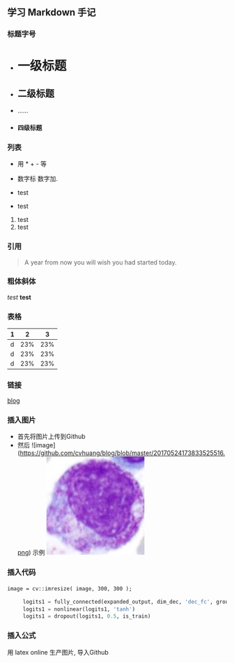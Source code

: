 ## 学习 Markdown 手记
### 标题字号
* # 一级标题
* ## 二级标题
* ......
* #### 四级标题
### 列表
* 用 * + - 等
* 数字标 数字加.

* test
* test

1. test
2. test

### 引用
> A year from now you will wish you had started today.

### 粗体斜体
*test*  **test** 

### 表格
1 | 2 | 3
----|------|----
d | 23%  | 23%
d | 23%  | 23%
d | 23%  | 23%

### 链接
[blog](http://www.cnblogs.com/penguins/)

### 插入图片
* 首先将图片上传到Github
* 然后 ![image] (https://github.com/cvhuang/blog/blob/master/20170524173833525516.png)
示例
![image](https://github.com/cvhuang/blog/blob/master/20170524173833525516.png)

### 插入代码

`image = cv::imresize( image, 300, 300 );`

```python
     logits1 = fully_connected(expanded_output, dim_dec, 'dec_fc', group_id=1)
     logits1 = nonlinear(logits1, 'tanh')
     logits1 = dropout(logits1, 0.5, is_train)  
 ```
 ### 插入公式
 用 latex online 生产图片, 导入Github

